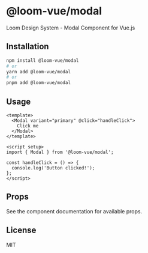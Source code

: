 # @loom-vue/modal

Loom Design System - Modal Component for Vue.js

## Installation

```bash
npm install @loom-vue/modal
# or
yarn add @loom-vue/modal
# or
pnpm add @loom-vue/modal
```

## Usage

```vue
<template>
  <Modal variant="primary" @click="handleClick">
    Click me
  </Modal>
</template>

<script setup>
import { Modal } from '@loom-vue/modal';

const handleClick = () => {
  console.log('Button clicked!');
};
</script>
```

## Props

See the component documentation for available props.

## License

MIT
